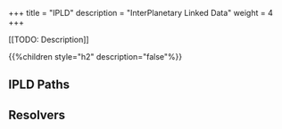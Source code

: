 +++
title = "IPLD"
description = "InterPlanetary Linked Data"
weight = 4
+++

[[TODO: Description]]

{{%children style="h2" description="false"%}}

## IPLD Paths

## Resolvers